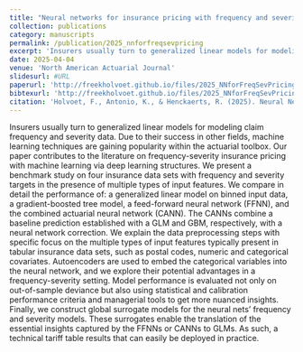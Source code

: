 ```yaml
---
title: "Neural networks for insurance pricing with frequency and severity data: a benchmark study from data preprocessing to technical tariff"
collection: publications
category: manuscripts
permalink: /publication/2025_nnforfreqsevpricing
excerpt: 'Insurers usually turn to generalized linear models for modeling claim frequency and severity data. Due to their success in other fields, machine learning techniques are gaining popularity within the actuarial toolbox. Our paper contributes to the literature on frequency-severity insurance pricing with machine learning via deep learning structures. We present a benchmark study on four insurance data sets with frequency and severity targets in the presence of multiple types of input features. We compare in detail the performance of: a generalized linear model on binned input data, a gradient-boosted tree model, a feed-forward neural network (FFNN), and the combined actuarial neural network (CANN). The CANNs combine a baseline prediction established with a GLM and GBM, respectively, with a neural network correction. We explain the data preprocessing steps with specific focus on the multiple types of input features typically present in tabular insurance data sets, such as postal codes, numeric and categorical covariates. Autoencoders are used to embed the categorical variables into the neural network, and we explore their potential advantages in a frequency-severity setting. Model performance is evaluated not only on out-of-sample deviance but also using statistical and calibration performance criteria and managerial tools to get more nuanced insights. Finally, we construct global surrogate models for the neural nets’ frequency and severity models. These surrogates enable the translation of the essential insights captured by the FFNNs or CANNs to GLMs. As such, a technical tariff table results that can easily be deployed in practice.'
date: 2025-04-04
venue: 'North American Actuarial Journal'
slidesurl: #URL
paperurl: 'http://freekholvoet.github.io/files/2025_NNforFreqSevPricing.pdf'
bibtexurl: 'http://freekholvoet.github.io/files/2025_NNforFreqSevPricing.bib'
citation: 'Holvoet, F., Antonio, K., & Henckaerts, R. (2025). Neural Networks for Insurance Pricing with Frequency and Severity Data: A Benchmark Study from Data Preprocessing to Technical Tariff. <i>North American Actuarial Journal</i>, 1–44.'
---
```


Insurers usually turn to generalized linear models for modeling claim frequency and severity data. Due to their success in other fields, machine learning techniques are gaining popularity within the actuarial toolbox. Our paper contributes to the literature on frequency-severity insurance pricing with machine learning via deep learning structures. We present a benchmark study on four insurance data sets with frequency and severity targets in the presence of multiple types of input features. We compare in detail the performance of: a generalized linear model on binned input data, a gradient-boosted tree model, a feed-forward neural network (FFNN), and the combined actuarial neural network (CANN). The CANNs combine a baseline prediction established with a GLM and GBM, respectively, with a neural network correction. We explain the data preprocessing steps with specific focus on the multiple types of input features typically present in tabular insurance data sets, such as postal codes, numeric and categorical covariates. Autoencoders are used to embed the categorical variables into the neural network, and we explore their potential advantages in a frequency-severity setting. Model performance is evaluated not only on out-of-sample deviance but also using statistical and calibration performance criteria and managerial tools to get more nuanced insights. Finally, we construct global surrogate models for the neural nets’ frequency and severity models. These surrogates enable the translation of the essential insights captured by the FFNNs or CANNs to GLMs. As such, a technical tariff table results that can easily be deployed in practice.
